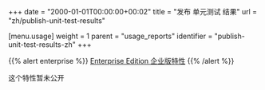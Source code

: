 +++
date = "2000-01-01T00:00:00+00:02"
title = "发布 单元测试 结果"
url = "zh/publish-unit-test-results"

[menu.usage]
  weight = 1
  parent = "usage_reports"
  identifier = "publish-unit-test-results-zh"
+++

{{% alert enterprise %}}
[Enterprise Edition 企业版特性](https://drone.io/enterprise/)
{{% /alert %}}

<!--This feature is not yet available for general use. Check back soon.-->

这个特性暂未公开
